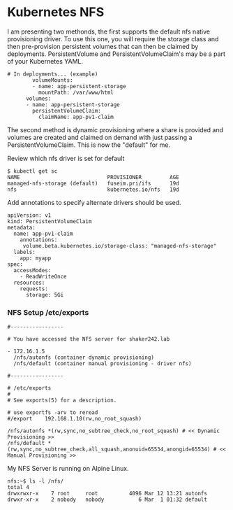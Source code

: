# Kubernetes NFS

 I am presenting two methonds, the first supports the default nfs native provisioning driver. To use this one, you will require the storage class and then pre-provision persistent volumes that can then be claimed by deployments. PersistentVolume and PersistentVolumeClaim's may be a part of your Kubernetes YAML.

```
# In deployments... (example)
        volumeMounts:
        - name: app-persistent-storage
          mountPath: /var/www/html
      volumes:
      - name: app-persistent-storage
        persistentVolumeClaim:
          claimName: app-pv1-claim
```
The second method is dynamic provisioning where a share is provided and volumes are created and claimed on demand with just passing a PersistentVolumeClaim. This is now the "default" for me.

Review which nfs driver is set for default
```
$ kubectl get sc
NAME                            PROVISIONER         AGE
managed-nfs-storage (default)   fuseim.pri/ifs      19d
nfs                             kubernetes.io/nfs   19d
```
Add annotations to specify alternate drivers should be used.

```
apiVersion: v1
kind: PersistentVolumeClaim
metadata:
  name: app-pv1-claim
    annotations:
     volume.beta.kubernetes.io/storage-class: "managed-nfs-storage"
  labels:
    app: myapp
spec:
  accessModes:
    - ReadWriteOnce
  resources:
    requests:
      storage: 5Gi
```

### NFS Setup /etc/exports
```
#-----------------

# You have accessed the NFS server for shaker242.lab

- 172.16.1.5
  /nfs/autonfs (container dynamic provisioning)
  /nfs/default (container manual provisioning - driver nfs)

#-----------------

# /etc/exports
#
# See exports(5) for a description.

# use exportfs -arv to reread
#/export    192.168.1.10(rw,no_root_squash)

/nfs/autonfs *(rw,sync,no_subtree_check,no_root_squash) # << Dynamic Provisioning >>
/nfs/default *(rw,sync,no_subtree_check,all_squash,anonuid=65534,anongid=65534) # << Manual Provisioning >>
```


My NFS Server is running on Alpine Linux.
```
nfs:~$ ls -l /nfs/
total 4
drwxrwxr-x    7 root     root          4096 Mar 12 13:21 autonfs
drwxr-xr-x    2 nobody   nobody           6 Mar  1 01:32 default
```